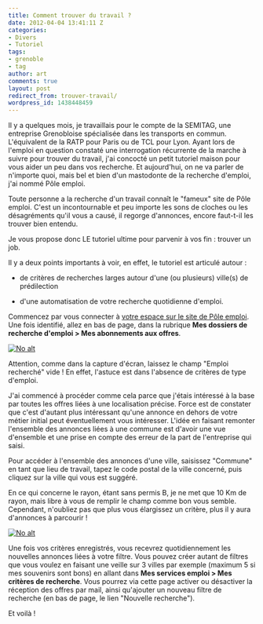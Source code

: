 ```yaml
---
title: Comment trouver du travail ?
date: 2012-04-04 13:41:11 Z
categories:
- Divers
- Tutoriel
tags:
- grenoble
- tag
author: art
comments: true
layout: post
redirect_from: trouver-travail/
wordpress_id: 1438448459
---
```


Il y a quelques mois, je travaillais pour le compte de la SEMITAG, une entreprise Grenobloise spécialisée dans les transports en commun. L'équivalent de la RATP pour Paris ou de TCL pour Lyon. Ayant lors de l'emploi en question constaté une interrogation récurrente de la marche à suivre pour trouver du travail, j'ai concocté un petit tutoriel maison pour vous aider un peu dans vos recherche. Et aujourd'hui, on ne va parler de n'importe quoi, mais bel et bien d'un mastodonte de la recherche d'emploi, j'ai nommé Pôle emploi.<!-- more -->

Toute personne a la recherche d'un travail connaît le "fameux" site de Pôle emploi. C'est un incontournable et peu importe les sons de cloches ou les désagréments qu'il vous a causé, il regorge d'annonces, encore faut-t-il les trouver bien entendu.

Je vous propose donc LE tutoriel ultime pour parvenir à vos fin : trouver un job.

Il y a deux points importants à voir, en effet, le tutoriel est articulé autour :



	
  * de critères de recherches larges autour d'une (ou plusieurs) ville(s) de prédilection

	
  * d'une automatisation de votre recherche quotidienne d'emploi.


Commencez par vous connecter à [votre espace sur le site de Pôle emploi](https://www1.pole-emploi.fr/espacepersonnel/identification). Une fois identifié, allez en bas de page, dans la rubrique **Mes dossiers de recherche d'emploi > Mes abonnements aux offres**.

<a href="https://static.irz.fr/2012/04/Capture-d’écran-2012-04-08-à-14.48.22.png"><img alt="No alt" data-src="https://static.irz.fr/2012/04/Capture-d’écran-2012-04-08-à-14.48.22.png" src="https://static.irz.fr/thumb.php?size=<100&crop=0&src=https://static.irz.fr/2012/04/Capture-d’écran-2012-04-08-à-14.48.22.png" /></a>

Attention, comme dans la capture d'écran, laissez le champ "Emploi recherché" vide ! En effet, l'astuce est dans l'absence de critères de type d'emploi.

J'ai commencé à procéder comme cela parce que j'étais intéressé à la base par toutes les offres liées à une localisation précise. Force est de constater que c'est d'autant plus intéressant qu'une annonce en dehors de votre métier initial peut éventuellement vous intéresser. L'idée en faisant remonter l'ensemble des annonces liées à une commune est d'avoir une vue d'ensemble et une prise en compte des erreur de la part de l'entreprise qui saisi.

Pour accéder à l'ensemble des annonces d'une ville, saisissez "Commune" en tant que lieu de travail, tapez le code postal de la ville concerné, puis cliquez sur la ville qui vous est suggéré.

En ce qui concerne le rayon, étant sans permis B, je ne met que 10 Km de rayon, mais libre à vous de remplir le champ comme bon vous semble. Cependant, n'oubliez pas que plus vous élargissez un critère, plus il y aura d'annonces à parcourir !

<a href="https://static.irz.fr/2012/04/Capture-d’écran-2012-04-08-à-14.49.48.png"><img alt="No alt" data-src="https://static.irz.fr/2012/04/Capture-d’écran-2012-04-08-à-14.49.48.png" src="https://static.irz.fr/thumb.php?size=<100&crop=0&src=https://static.irz.fr/2012/04/Capture-d’écran-2012-04-08-à-14.49.48.png" /></a>

Une fois vos critères enregistrés, vous recevrez quotidiennement les nouvelles annonces liées à votre filtre. Vous pouvez créer autant de filtres que vous voulez en faisant une veille sur 3 villes par exemple (maximum 5 si mes souvenirs sont bons) en allant dans **Mes services emploi > Mes critères de recherche**. Vous pourrez via cette page activer ou désactiver la réception des offres par mail, ainsi qu'ajouter un nouveau filtre de recherche (en bas de page, le lien "Nouvelle recherche").

Et voilà !
